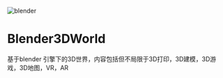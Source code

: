![blender](https://download.blender.org/institute/logos/blender-plain.png)
# Blender3DWorld
基于blender 引擎下的3D世界，内容包括但不局限于3D打印，3D建模，3D游戏，3D地图，VR，AR

